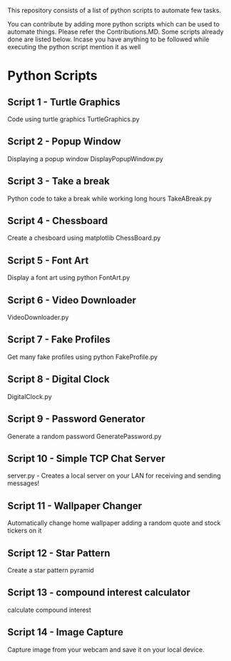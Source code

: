 This repository consists of a list of python scripts to automate few tasks.

You can contribute by adding more python scripts which can be used to automate things. Please refer the Contributions.MD. Some scripts already done are listed below.
Incase you have anything to be followed while executing the python script mention it as well


# Python Scripts

## Script 1 - Turtle Graphics

Code using turtle graphics
TurtleGraphics.py

## Script 2 - Popup Window

Displaying a popup window
DisplayPopupWindow.py

## Script 3 - Take a break

Python code to take a break while working long hours
TakeABreak.py

## Script 4 - Chessboard

Create a chesboard using matplotlib
ChessBoard.py

## Script 5 - Font Art

Display a font art using python
FontArt.py

## Script 6 - Video Downloader

VideoDownloader.py

## Script 7 - Fake Profiles

Get many fake profiles using python
FakeProfile.py

## Script 8 - Digital Clock

DigitalClock.py

## Script 9 - Password Generator

Generate a random password
GeneratePassword.py

## Script 10 - Simple TCP Chat Server
server.py - Creates a local server on your LAN for receiving and sending messages!

## Script 11 - Wallpaper Changer
Automatically change home wallpaper adding a random quote and stock tickers on it

## Script 12 - Star Pattern
Create a star pattern pyramid

## Script 13 - compound interest calculator 
calculate compound interest 

## Script 14 - Image Capture
Capture image from your webcam and save it on your local device.
